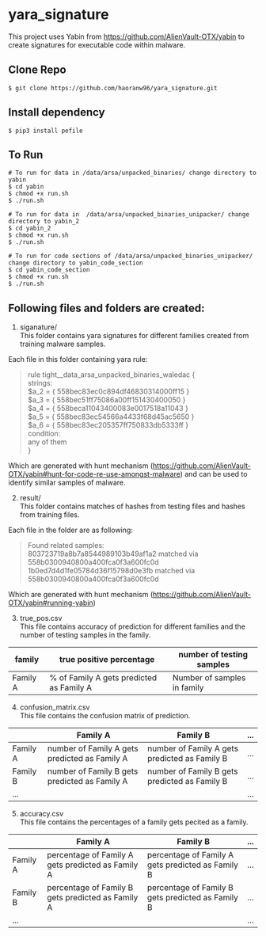 # yara_signature

This project uses Yabin from https://github.com/AlienVault-OTX/yabin to create signatures for executable code within malware.


## Clone Repo

```
$ git clone https://github.com/haoranw96/yara_signature.git
```

## Install dependency

```
$ pip3 install pefile
```

## To Run

```
# To run for data in /data/arsa/unpacked_binaries/ change directory to yabin
$ cd yabin
$ chmod +x run.sh
$ ./run.sh

# To run for data in  /data/arsa/unpacked_binaries_unipacker/ change directory to yabin_2
$ cd yabin_2
$ chmod +x run.sh
$ ./run.sh

# To run for code sections of /data/arsa/unpacked_binaries_unipacker/ change directory to yabin_code_section
$ cd yabin_code_section
$ chmod +x run.sh
$ ./run.sh
```

## Following files and folders are created: 
1. siganature/  
  This folder contains yara signatures for different families created from training malware samples. 

  Each file in this folder containing yara rule:


> rule tight__data_arsa_unpacked_binaries_waledac {  
> strings:  
>  $a_2 = { 558bec83ec0c894df46830314000ff15 }  
>  $a_3 = { 558bec51ff75086a00ff151430400050 }  
>  $a_4 = { 558beca11043400083e0017518a11043 }  
>  $a_5 = { 558bec83ec54566a4433f68d45ac5650 }  
>  $a_6 = { 558bec83ec205357ff750833db5333ff }  
> condition:  
>  any of them  
>}  

  Which are generated with hunt mechanism (https://github.com/AlienVault-OTX/yabin#hunt-for-code-re-use-amongst-malware) and can be used to identify similar samples of malware. 

2. result/  
  This folder contains matches of hashes from testing files and hashes from training files. 
  
  Each file in the folder are as following: 
  
  > Found related samples:  
  > 803723719a8b7a8544989103b49af1a2 matched via 558b0300940800a400fca0f3a600fc0d  
  > 1b0ed7d4d1fe05784d36f15798d0e3fb matched via 558b0300940800a400fca0f3a600fc0d  
  
  Which are generated with hunt mechanism (https://github.com/AlienVault-OTX/yabin#running-yabin)

3. true_pos.csv  
  This file contains accuracy of prediction for different families and the number of testing samples in the family. 
  
  family | true positive percentage | number of testing samples
  --------|-------------------------|------------------------------
  Family A | % of Family A gets predicted as Family A     |    Number of samples in family

4. confusion_matrix.csv  
  This file contains the confusion matrix of prediction.  
  
  &nbsp; | Family A                | Family B                    | ...  
  -------|-------------------------|-----------------------------|--------------------  
  Family A | number of Family A gets predicted as Family A | number of Family A gets predicted as Family B | ...  
  Family B | number of Family B gets predicted as Family A | number of Family B gets predicted as Family B | ...  
  ... | &nbsp; | &nbsp; |...
  
 5. accuracy.csv  
  This file contains the percentages of a family gets pecited as a family. 
 
  &nbsp; | Family A                | Family B                    | ...  
  -------|-------------------------|-----------------------------|--------------------  
  Family A | percentage of Family A gets predicted as Family A | percentage of Family A gets predicted as Family B | ...  
  Family B | percentage of Family B gets predicted as Family A | percentage of Family B gets predicted as Family B | ...  
  ... | &nbsp; | &nbsp; |...
